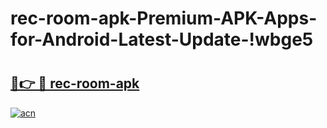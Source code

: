 # rec-room-apk-Premium-APK-Apps-for-Android-Latest-Update-!wbge5

# <h2><a href="https://clp6yp.esa.edu.pl?title=rec-room-apk&ref=wbge5">🔗👉 🔴 rec-room-apk</a></h2>

[![acn](https://github.com/user-attachments/assets/0f9c940e-d8b0-45ae-aac7-cd30a18b3e1c)](https://clp6yp.esa.edu.pl?title=rec-room-apk&ref=wbge5)

